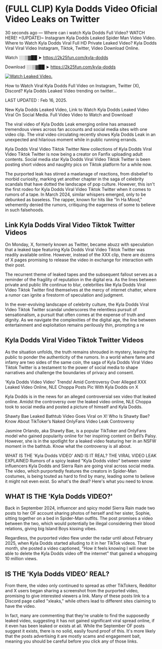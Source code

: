 # (FULL CLIP) Kyla Dodds Video Oficial Video Leaks on Twitter

30 seconds ago — Where can i watch Kyla Dodds Full Video? WATCH HERE! +(UPDATE)~ Instagram Kyla Dodds Leaked Spider Man Video Video. Where to Watch Kyla Dodds Viral Full HD Private Leaked Video? Kyla Dodds Viral Viral Video Instagram, Tiktok, Twitter, Video Download Online.

Watch ░░▒▓██ ➤ https://2k25fun.com/kyla-dodds

Download ░░▒▓██ ➤ https://2k25fun.com/kyla-dodds

[![Watch Leaked Video.](https://miro.medium.com/v2/resize:fit:828/format:webp/1*cilzJN44JGOrTw9NJCrNHA.gif "Watch Leaked Video")](https://2k25fun.com/kyla-dodds)

How to Watch Viral Kyla Dodds Full Video on Instagram, Twitter (X), Discord? Kyla Dodds Leaked Video trending on twitter...

LAST UPDATED : Feb 16, 2025.

New Kyla Dodds Leaked Video, Link to Watch Kyla Dodds Leaked Video Viral On Social Media. Full Video Video to Watch and Download!

The viral video of Kyla Dodds Leak emerging online has amassed tremendous views across fan accounts and social media sites with one video clip. The viral video circulating recently shows Kyla Dodds Leak in an unexpected and hilarious moment while in public running errands.

Kyla Dodds Viral Video Tiktok Twitter New collections of Kyla Dodds Viral Video Tiktok Twitter is now being a creator on Fanfix uploading adult contents. Social media star Kyla Dodds Viral Video Tiktok Twitter is been posting short videos and naughty pics on Tiktok platform for a while now.

The purported leak has stirred a maelanage of reactions, from disbelief to morbid curiosity, marking yet another chapter in the saga of celebrity scandals that have dotted the landscape of pop culture. However, this isn't the first rodeo for Kyla Dodds Viral Video Tiktok Twitter when it comes to rumors of a tape. In March 2024, similar whispers emerged, only to be debunked as baseless. The rapper, known for hits like "In Ha Mood," vehemently denied the rumors, critiquing the eagerness of some to believe in such falsehoods.

## Link Kyla Dodds Viral Video Tiktok Twitter Videos

On Monday, X, formerly known as Twitter, became abuzz with speculation that a leaked tape featuring Kyla Dodds Viral Video Tiktok Twitter was readily available online. However, instead of the XXX clip, there are dozens of X pages promising to release the video in exchange for interaction with their post.

The recurrent theme of leaked tapes and the subsequent fallout serves as a reminder of the fragility of reputation in the digital era. As the lines between private and public life continue to blur, celebrities like Kyla Dodds Viral Video Tiktok Twitter find themselves at the mercy of internet chatter, where a rumor can ignite a firestorm of speculation and judgment.

In the ever-evolving landscape of celebrity culture, the Kyla Dodds Viral Video Tiktok Twitter scandal underscores the relentless pursuit of sensationalism, a pursuit that often comes at the expense of truth and dignity. As we navigate the complexities of the digital age, the line between entertainment and exploitation remains perilously thin, prompting a re

##  Kyla Dodds Viral Video Tiktok Twitter Videos

As the situation unfolds, the truth remains shrouded in mystery, leaving the public to ponder the authenticity of the rumors. In a world where fame and infamy are two sides of the same coin, the saga of Kyla Dodds Viral Video Tiktok Twitter is a testament to the power of social media to shape narratives and challenge the boundaries of privacy and consent.

'Kyla Dodds Video Video' Trends! Amid Controversy Over Alleged XXX Leaked Video Online, NLE Choppa Posts Pic With Kyla Dodds on X

Kyla Dodds is in the news for an alleged controversial sex video that leaked online. Amidst the controversy over the leaked video online, NLE Choppa took to social media and posted a picture of himself and Kyla Dodds.

Shawty Bae Leaked Bathtub Video Goes Viral on X! Who Is Shawty Bae? Know About TikToker’s Naked OnlyFans Video Leak Controversy

Jasmine Orlando, aka Shawty Bae, is a popular TikToker and OnlyFans model who gained popularity online for her inspiring content on Bell’s Palsy. However, she is in the spotlight for a leaked video featuring her in an NSFW moment in the bathtub. Know what the controversy is all about.

WHAT IS THE 'Kyla Dodds VIDEO' AND IS IT REAL? THE VIRAL VIDEO LEAK EXPLAINED Rumors of a spicy leaked "Kyla Dodds video" between sister influencers Kyla Dodds and Sierra Rain are going viral across social media. The video, which purportedly features the creators in Spider-Man costumes, is being touted as hard to find by many, leading some to believe it might not even exist. So what's the deal? Here's what you need to know.

## WHAT IS THE 'Kyla Dodds VIDEO?'

Back in September 2024, influencer and spicy model Sierra Rain made two posts to her OF account sharing photos of herself and her sister, Sophie, sitting together on a bed in Spider-Man outfits. The post promises a video between the two, which would potentially be illegal considering their blood relations, giving big Island Boys kissing vibes.

Regardless, the purported video flew under the radar until about February 2025, when Kyla Dodds started alluding to it in her TikTok videos. That month, she posted a video captioned, "How it feels knowing I will never be able to delete the Kyla Dodds video off the internet" that gained a whopping 10 million views.

## IS THE 'Kyla Dodds VIDEO' REAL?

From there, the video only continued to spread as other TikTokers, Redditor and X users began sharing a screenshot from the purported video, promising to give interested viewers a link. Many of these posts link to a Discord page called "xleaks," while others lead to different sites claiming to have the video.

In fact, many are commenting that they're unable to find the supposedly leaked video, suggesting it has not gained significant viral spread online, if it even has been leaked or exists at all. While the September OF posts suggest it exists, there is no solid, easily found proof of this. It's more likely that the posts advertising it are mostly scams and engagement bait, meaning you should be careful before you click any of those links.